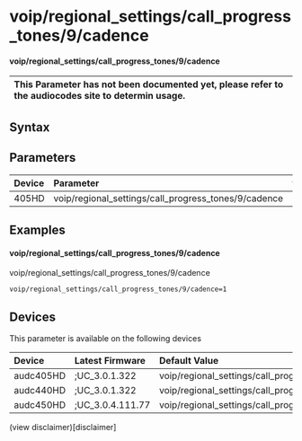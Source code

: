 ﻿---
description: voip/regional_settings/call_progress_tones/9/cadence
search: false
---

# voip/regional_settings/call_progress_tones/9/cadence

#### voip/regional_settings/call_progress_tones/9/cadence


| This Parameter has not been documented yet, please refer to the audiocodes site to determin usage.  | 
| :--- |

## Syntax

## Parameters
|Device|Parameter|value|Description|
|:---|:---|:---|:---|
| 405HD | voip/regional_settings/call_progress_tones/9/cadence |  |  |

## Examples
#### voip/regional_settings/call_progress_tones/9/cadence

voip/regional_settings/call_progress_tones/9/cadence

```
voip/regional_settings/call_progress_tones/9/cadence=1
```

## Devices
This parameter is available on the following devices

| Device | Latest Firmware | Default Value |
|:---|:---|:---|
| audc405HD | ;UC_3.0.1.322 | voip/regional_settings/call_progress_tones/9/cadence=1 
| audc440HD | ;UC_3.0.1.322 | voip/regional_settings/call_progress_tones/9/cadence=1 
| audc450HD | ;UC_3.0.4.111.77 | voip/regional_settings/call_progress_tones/9/cadence=1 

(view disclaimer)[disclaimer]
